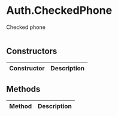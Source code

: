 # Auth.CheckedPhone
Checked phone

```

```

## Constructors
| Constructor | Description |
| ---- | ----------- |


## Methods
| Method | Description |
| ---- | ----------- |


